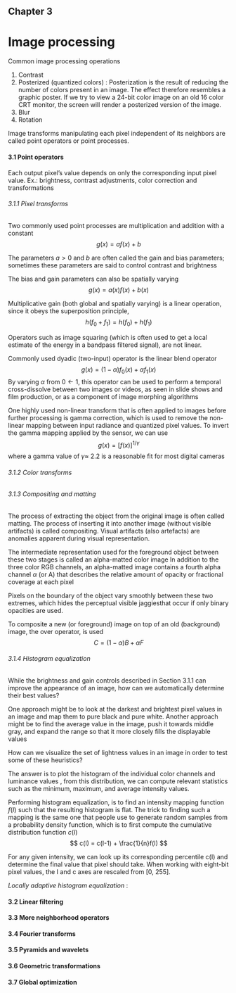 ## Chapter 3

# Image processing

Common image processing operations 
1. Contrast 
2. Posterized (quantized colors) : Posterization is the result of reducing the number of colors present in an image.
The effect therefore resembles a graphic poster.
If we try to view a 24-bit color image on an old 16 color CRT monitor, the screen will render a posterized version of the image.
3. Blur
4. Rotation

Image transforms manipulating each pixel independent of its neighbors are called point operators or point processes.
  


#### 3.1 Point operators


Each output pixel’s value depends on only the corresponding input pixel value.
Ex.:  brightness, contrast adjustments, color correction and transformations

###### 3.1.1 Pixel transforms

Two commonly used point processes are multiplication and addition with a constant
$$ g(x) = af(x) + b $$

The parameters $a > 0$ and $b$ are often called the gain and bias parameters; sometimes these
parameters are said to control contrast and brightness

The bias and gain parameters can also be spatially varying
$$ g(x) = a(x)f(x) + b(x) $$

Multiplicative gain (both global and spatially varying) is a linear operation, since it obeys
the superposition principle,
$$ h(f_0 + f_1) = h(f_0) + h(f_1) $$

Operators such as image squaring (which is often used to get a local estimate of the energy in a bandpass filtered signal), are not linear.

Commonly used dyadic (two-input) operator is the linear blend operator
$$ g(x) = (1-\alpha)f_0(x) + \alpha f_1(x) $$
By varying $\alpha$ from $0 \leftarrow 1$, this operator can be used to perform a temporal cross-dissolve
between two images or videos, as seen in slide shows and film production, or as a component of image morphing algorithms

One highly used non-linear transform that is often applied to images before further processing is gamma correction, which is used to remove the 
non-linear mapping between input radiance and quantized pixel values. To invert the gamma mapping applied by the sensor, we can use
$$g(x) = [f(x)]^{1/\gamma}$$
where a gamma value of $\gamma \approx$ 2.2 is a reasonable fit for most digital cameras

###### 3.1.2 Color transforms

###### 3.1.3 Compositing and matting

The process of extracting the object from the original image is often called matting.
The process of inserting it into another image (without visible artifacts) is called compositing.
Visual artifacts (also artefacts) are anomalies apparent during visual representation.

The intermediate representation used for the foreground object between these two stages
is called an alpha-matted color image
In addition to the three color RGB channels, an alpha-matted image contains a fourth alpha channel $\alpha$ (or A)
that describes the relative amount of opacity or fractional coverage at each pixel 

Pixels on the boundary of the object vary smoothly between these two extremes, which hides
the perceptual visible jaggiesthat occur if only binary opacities are used.

To composite a new (or foreground) image on top of an old (background) image, the over
operator, is used
$$ C = (1 - \alpha)B + \alpha F $$

###### 3.1.4 Histogram equalization

While the brightness and gain controls described in Section 3.1.1 can improve the appearance
of an image, how can we automatically determine their best values?

One approach might be to look at the darkest and brightest pixel values in an image and map them to pure black
and pure white. Another approach might be to find the average value in the image, push it
towards middle gray, and expand the range so that it more closely fills the displayable values

How can we visualize the set of lightness values in an image in order to test some of
these heuristics?

The answer is to plot the histogram of the individual color channels and
luminance values , from this distribution, we can compute relevant
statistics such as the minimum, maximum, and average intensity values. 

Performing histogram equalization, is to find an intensity mapping function $f(I)$ such that the resulting histogram 
is flat. The trick to finding such a mapping is the same one that people use to generate random samples from
a probability density function, which is to first compute the cumulative distribution function $c(I)$
$$ c(I) = c(I-1) + \frac{1}{n}f(I) $$

For any given  intensity, we can look up its corresponding percentile c(I) and determine the final value that
pixel should take. When working with eight-bit pixel values, the I and c axes are rescaled from [0, 255].

*Locally adaptive histogram equalization* : 

#### 3.2 Linear filtering

#### 3.3 More neighborhood operators

#### 3.4 Fourier transforms 

#### 3.5 Pyramids and wavelets

#### 3.6 Geometric transformations

#### 3.7 Global optimization
